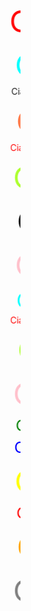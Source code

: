 
<div>
        <marquee behavior="scroll" direction="left" scrollamount="30"><font color="red" size="15px">Ciallo～(∠・ω< )⌒★</font></marquee>
        <marquee behavior="scroll" direction="left" scrollamount="15"><font color="aqua" size="11px">Ciallo～(∠・ω< )⌒☆</font></marquee>
        <marquee behavior="scroll" direction="left" scrollamount="25"><font>Ciallo～(∠・ω< )⌒★</font></marquee>
        <marquee behavior="scroll" direction="left" scrollamount="12"><font color="coral" size="10px">Ciallo～(∠・ω< )⌒★</font></marquee>
        <marquee behavior="scroll" direction="left" scrollamount="28"><font color="red">Ciallo～(∠・ω< )⌒★</font></marquee>
        <marquee behavior="scroll" direction="left" scrollamount="20"><font color="greenyellow" size="13px">Ciallo～(∠・ω< )⌒☆</font></marquee>
        <marquee behavior="scroll" direction="left" scrollamount="10"><font size="16px">Ciallo～(∠・ω< )⌒★</font></marquee>
        <marquee behavior="scroll" direction="left" scrollamount="15"><font color="pink" size="20px">Ciallo～(∠・ω< )⌒★</font></marquee>
        <marquee behavior="scroll" direction="left" scrollamount="11"><font color="aqua" size="6px">Ciallo～(∠・ω< )⌒☆</font></marquee>
        <marquee behavior="scroll" direction="left" scrollamount="28"><font color="red">Ciallo～(∠・ω< )⌒☆</font></marquee>
        <marquee behavior="scroll" direction="left" scrollamount="8"><font color="greenyellow" size="10px">Ciallo～(∠・ω< )⌒★</font></marquee>
        <marquee behavior="scroll" direction="left" scrollamount="20"><font color="pink" size="9px">Ciallo～(∠・ω< )⌒★</font></marquee>
        <marquee behavior="scroll" direction="left" scrollamount="13"><font color="green" size="5px">Ciallo～(∠・ω< )⌒☆</font></marquee>
        <marquee behavior="scroll" direction="left" scrollamount="17"><font color="blue" size="5px">Ciallo～(∠・ω< )⌒☆</font></marquee>
        <marquee behavior="scroll" direction="left" scrollamount="16"><font color="yellow" size="7px">Ciallo～(∠・ω< )⌒★</font></marquee>
        <marquee behavior="scroll" direction="left" scrollamount="11"><font color="red" size="5px">Ciallo～(∠・ω< )⌒★</font></marquee>
        <marquee behavior="scroll" direction="left" scrollamount="10"><font color="orange" size="8px">Ciallo～(∠・ω< )⌒☆</font></marquee>
        <marquee behavior="scroll" direction="left" scrollamount="20"><font color="gray" size="9px">Ciallo～(∠・ω< )⌒★</font></marquee>
    </div>


<!--
**AcidBarium/AcidBarium** is a ✨ _special_ ✨ repository because its `README.md` (this file) appears on your GitHub profile.

Here are some ideas to get you started:

- 🔭 I’m currently working on ...
- 🌱 I’m currently learning ...
- 👯 I’m looking to collaborate on ...
- 🤔 I’m looking for help with ...
- 💬 Ask me about ...
- 📫 How to reach me: ...
- 😄 Pronouns: ...
- ⚡ Fun fact: ...
-->
